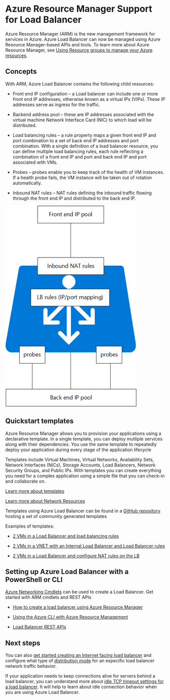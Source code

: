 <properties
   pageTitle="Azure Resource Manager support for Load Balancer Preview | Microsoft Azure "
   description="Using powershell for Load Balancer with Azure Resource Manager (ARM) in preview. Using templates for load balancer"
   services="load-balancer"
   documentationCenter="na"
   authors="joaoma"
   manager="adinah"
   editor="tysonn" />

<tags
   ms.service="load-balancer"
   ms.devlang="na"
   ms.topic="article"
   ms.tgt_pltfrm="na"
   ms.workload="infrastructure-services"
   ms.date="01/21/2016"
   ms.author="joaoma" />


# Azure Resource Manager Support for Load Balancer
Azure Resource Manager (ARM) is the new management framework for services in Azure. Azure Load Balancer can now be managed using Azure Resource Manager-based APIs and tools. To learn more about Azure Resource Manager, see [Using Resource groups to manage your Azure resources](../azure-preview-portal-using-resource-groups.md).

## Concepts
With ARM, Azure Load Balancer contains the following child resources:

* Front end IP configuration – a Load balancer can include one or more front end IP addresses, otherwise known as a virtual IPs (VIPs). These IP addresses serve as ingress for the traffic.

* Backend address pool – these are IP addresses associated with the virtual machine Network Interface Card (NIC) to which load will be distributed.

* Load balancing rules – a rule property maps a given front end IP and port combination to a set of back end IP addresses and port combination. With a single definition of a load balancer resource, you can define multiple load balancing rules, each rule reflecting a combination of a front end IP and port and back end IP and port associated with VMs.

* Probes – probes enable you to keep track of the health of VM instances. If a health probe fails, the VM instance will be taken out of rotation automatically.

* Inbound NAT rules – NAT rules defining the inbound traffic flowing through the front end IP and distributed to the back end IP.


![](./media/load-balancer-arm/load-balancer-arm.png)

## Quickstart templates
Azure Resource Manager allows you to provision your applications using a declarative template. In a single template, you can deploy multiple services along with their dependencies. You use the same template to repeatedly deploy your application during every stage of the application lifecycle

Templates include Virtual Machines, Virtual Networks, Availability Sets, Network Interfaces (NICs), Storage Accounts, Load Balancers, Network Security Groups, and Public IPs. With templates you can create everything you need for a complex application using a simple file that you can check-in and collaborate on.

[Learn more about templates](http://go.microsoft.com/fwlink/?LinkId=544798)

[Learn more about Network Resources](../resource-groups-networking.md)

Templates using Azure Load Balancer can be found in a [GitHub repository](https://github.com/Azure/azure-quickstart-templates) hosting a set of community generated templates

Examples of templates:

* [2 VMs in a Load Balancer and load balancing rules](http://go.microsoft.com/fwlink/?LinkId=544799)

* [2 VMs in a VNET with an Internal Load Balancer and Load Balancer rules](http://go.microsoft.com/fwlink/?LinkId=544800)

* [2 VMs in a Load Balancer and configure NAT rules on the LB](http://go.microsoft.com/fwlink/?LinkId=544801)


## Setting up Azure Load Balancer with a PowerShell or CLI
[Azure Networking Cmdlets](https://msdn.microsoft.com/library/azure/mt163510.aspx) can be used to create a Load Balancer. Get started with ARM cmdlets and REST APIs

* [How to create a load balancer using Azure Resource Manager](../load-balancer-arm-powershell.md)

* [Using the Azure CLI with Azure Resource Management](../xplat-cli-azure-resource-manager.md)

* [Load Balancer REST APIs](https://msdn.microsoft.com/library/azure/mt163651.aspx)


## Next steps
You can also [get started creating an Internet facing load balancer](load-balancer-get-started-internet-arm-ps.md) and configure what type of [distribution mode](load-balancer-distribution-mode.md) for an especific load balancer network traffic behavior.

If your application needs to keep connections alive for servers behind a load balancer, you can understand more about [idle TCP timeout settings for a load balancer](load-balancer-tcp-idle-timeout.md). It will help to learn about idle connection behavior when you are using Azure Load Balancer. 


